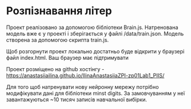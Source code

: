 # Розпізнавання літер

Проект реалізовано за допомогою бібліотеки Brain.js.
Натренована модель вже є у проекті і зберігається у файлі /data/train.json. Модель створена за допомогою скрипта train.js.

Щоб розгорнути проект локально достатньо буде відкрити у браузері файл index.html. Ваш браузер має підтримувати <canvas>

Проект розміщено на github хостінгу - https://anastasiiailina.github.io/IlinaAnastasiiaZPI-zp01Lab1_PIIS/

Для того щоб натренувати нову нейронну мережу потрібно модифікувати дані для бібліотеки minst digits. За замовчуванням у неї завантажуються ~10 тисяч записів навчальної вибірки.
